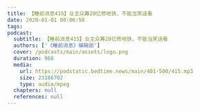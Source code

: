 ```yaml
---
title: 【睡前消息415】业主众筹20亿修地铁，不能当笑话看
date: 2020-01-01 00:06:58
tags:
podcast:
  subtitle: 【睡前消息415】业主众筹20亿修地铁，不能当笑话看
  authors: ['《睡前消息》编辑部']
  cover: /podcasts/main/assets/logo.png
  duration: 966
  media:
    url: https://podstatic.bedtime.news/main/401-500/415.mp3
    size: 23186702
    type: audio/mpeg
  chapters: null
  references: null
---
```

